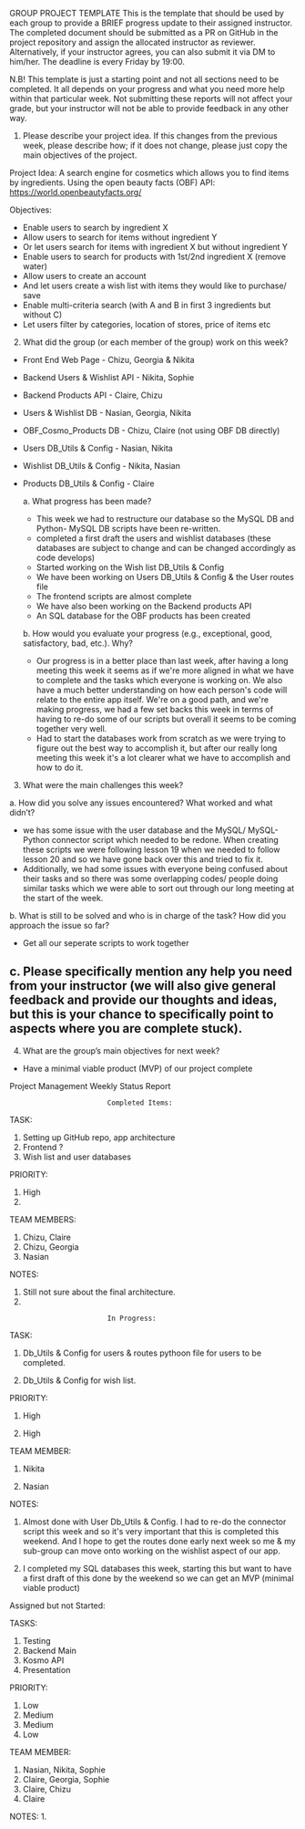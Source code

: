 GROUP PROJECT TEMPLATE
This is the template that should be used by each group to provide a BRIEF progress update to their assigned instructor. The completed document should be submitted as a PR on GitHub in the project repository and assign the allocated instructor as reviewer. Alternatively, if your instructor agrees, you can also submit it via DM to him/her. The deadline is every Friday by 19:00. 
	
N.B! This template is just a starting point and not all sections need to be completed. It all depends on your progress and what you need more help within that particular week. Not submitting these reports will not affect your grade, but your instructor will not be able to provide feedback in any other way. 


1.	Please describe your project idea. If this changes from the previous week, please describe how; if it does not change, please just copy the main objectives of the project. 

Project Idea: A search engine for cosmetics which allows you to find items by ingredients. Using the open beauty facts (OBF) API: https://world.openbeautyfacts.org/ 


Objectives: 

- Enable users to search by ingredient X 
- Allow users to search for items without ingredient Y
- Or let users search for items with ingredient X but without ingredient Y
- Enable users to search for products with 1st/2nd ingredient X (remove water)
- Allow users to create an account
- And let users create a wish list with items they would like to purchase/ save
- Enable multi-criteria search (with A and B in first 3 ingredients but without C)
- Let users filter by categories, location of stores, price of items etc




2.	What did the group (or each member of the group) work on this week?

- Front End Web Page - Chizu, Georgia & Nikita
- Backend Users & Wishlist API - Nikita, Sophie
- Backend Products API - Claire, Chizu
- Users & Wishlist DB - Nasian, Georgia, Nikita
- OBF_Cosmo_Products DB - Chizu, Claire (not using OBF DB directly)
- Users DB_Utils & Config - Nasian, Nikita
- Wishlist DB_Utils & Config - Nikita, Nasian
- Products DB_Utils & Config - Claire
    
  a.	What progress has been made? 
    
    - This week we had to restructure our database so the MySQL DB and Python- MySQL DB scripts have been re-written.
    - completed a first draft the users and wishlist databases (these databases are subject to change and can be changed accordingly as code develops)
    - Started working on the Wish list DB_Utils & Config
    - We have been working on Users DB_Utils & Config & the User routes file
    - The frontend scripts are almost complete 
    - We have also been working on the Backend products API
    - An SQL database for the OBF products has been created 
    
  b.	How would you evaluate your progress (e.g., exceptional, good, satisfactory, bad, etc.). Why?
    - Our progress is in a better place than last week, after having a long meeting this week it seems as if we're more aligned in what we have to complete and the tasks which everyone is working on. We also have a much better understanding on how each person's code will relate to the entire app itself. We're on a good path, and we're making progress, we had a few set backs this week in terms of having to re-do some of our scripts but overall it seems to be coming together very well. 
    - Had to start the databases work from scratch as we were trying to figure out the best way to accomplish it, but after our really long meeting this week it's a lot clearer what we have to accomplish and how to do it.



3.	What were the main challenges this week? 

  a.	How did you solve any issues encountered? What worked and what didn’t?
  - we has some issue with the user database and the MySQL/ MySQL-Python connector script which needed to be redone. When creating these scripts we were following lesson 19 when we needed to follow lesson 20 and so we have gone back over this and tried to fix it. 
  - Additionally, we had some issues with everyone being confused about their tasks and so there was some overlapping codes/ people doing similar tasks which we were able to sort out through our long meeting at the start of the week.

  b.	What is still to be solved and who is in charge of the task? How did you approach the issue so far? 
  -  Get all our seperate scripts to work together 
  
  c.	Please specifically mention any help you need from your instructor (we will also give general feedback and provide our thoughts and ideas, but this is your chance to specifically point to aspects where you are complete stuck). 
  - 


4.	What are the group’s main objectives for next week?
  - Have a minimal viable product (MVP) of our project complete






Project Management Weekly Status Report


							Completed Items:

TASK:
1. Setting up GitHub repo, app architecture
2. Frontend ?
3. Wish list and user databases

PRIORITY:
1. High
2.

TEAM MEMBERS:
1. Chizu, Claire
2. Chizu, Georgia
3. Nasian

NOTES:
1. Still not sure about the final architecture.
2. 

				
							In Progress:

TASK:

1. Db_Utils & Config for users & routes pythoon file for users to be completed. 

2. Db_Utils & Config for wish list.


PRIORITY:

1. High

2. High


TEAM MEMBER:

1. Nikita

2. Nasian


NOTES:

1. Almost done with User Db_Utils & Config. I had to re-do the connector script this week and so it's very important that this is completed this weekend. And I hope to get the routes done early next week so me & my sub-group can move onto working on the wishlist aspect of our app. 

2. I completed my SQL databases this week, starting this but want to have a first draft of this done by the weekend so we can get an MVP (minimal viable product)


			
				
Assigned but not Started:

TASKS:
1. Testing 
2. Backend Main
3. Kosmo API
4. Presentation

PRIORITY: 
1. Low
2. Medium
3. Medium
4. Low

TEAM MEMBER: 
1. Nasian, Nikita, Sophie
2. Claire, Georgia, Sophie
3. Claire, Chizu
4. Claire

NOTES:
1.   


				
				
